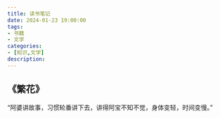 ```yaml
---
title: 读书笔记
date: 2024-01-23 19:00:00
tags:
- 书籍
- 文学
categories:
- [知识,文学]
description: 
---
```


## 《繁花》

“阿婆讲故事，习惯轮番讲下去，讲得阿宝不知不觉，身体变轻，时间变慢。”

